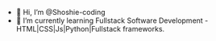 - 👋 Hi, I’m @Shoshie-coding
- 🌱 I’m currently learning Fullstack Software Development - HTML|CSS|Js|Python|Fullstack frameworks.  


<!---
Shoshie-coding/Shoshie-coding is a ✨ special ✨ repository because its `README.md` (this file) appears on your GitHub profile.
You can click the Preview link to take a look at your changes.

- 💞️ I’m looking to collaborate on ...
- 📫 How to reach me ...
- 👀 I’m interested in ...
--->

